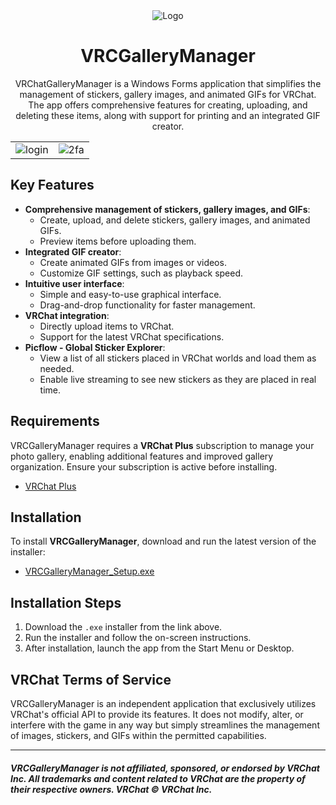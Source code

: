 <div align="center">
<img src="https://github.com/user-attachments/assets/b3503583-ac41-4202-b8ca-3d397580e296" alt="Logo">

# VRCGalleryManager

VRChatGalleryManager is a Windows Forms application that simplifies the management of stickers, gallery images, and animated GIFs for VRChat. The app offers comprehensive features for creating, uploading, and deleting these items, along with support for printing and an integrated GIF creator.

<table>
  <tr>
    <td align="center"><img src="https://github.com/user-attachments/assets/55f4fede-d5cc-4187-aebe-cbd55f35d645" alt="login"></td>
    <td align="center"><img src="https://github.com/user-attachments/assets/b76e480f-53ec-41fc-aa7f-c8a4b78a3da3" alt="2fa"></td>
  </tr>
</table>

<div align="left">

## Key Features
- **Comprehensive management of stickers, gallery images, and GIFs**:
  - Create, upload, and delete stickers, gallery images, and animated GIFs.
  - Preview items before uploading them.
- **Integrated GIF creator**:
  - Create animated GIFs from images or videos.
  - Customize GIF settings, such as playback speed.
- **Intuitive user interface**:
  - Simple and easy-to-use graphical interface.
  - Drag-and-drop functionality for faster management.
- **VRChat integration**:
  - Directly upload items to VRChat.
  - Support for the latest VRChat specifications.
- **Picflow - Global Sticker Explorer**:
  - View a list of all stickers placed in VRChat worlds and load them as needed.
  - Enable live streaming to see new stickers as they are placed in real time.

## Requirements
VRCGalleryManager requires a **VRChat Plus** subscription to manage your photo gallery, enabling additional features and improved gallery organization. Ensure your subscription is active before installing.

- [VRChat Plus](https://vrchat.com/home/subscriptions)

## Installation
To install **VRCGalleryManager**, download and run the latest version of the installer:

- [VRCGalleryManager_Setup.exe](https://github.com/TheIceDragonz/VRCGalleryManager/releases/latest)

## Installation Steps

1. Download the `.exe` installer from the link above.
2. Run the installer and follow the on-screen instructions.
3. After installation, launch the app from the Start Menu or Desktop.

## VRChat Terms of Service

VRCGalleryManager is an independent application that exclusively utilizes VRChat's official API to provide its features. It does not modify, alter, or interfere with the game in any way but simply streamlines the management of images, stickers, and GIFs within the permitted capabilities.

---

##### VRCGalleryManager is not affiliated, sponsored, or endorsed by VRChat Inc. All trademarks and content related to VRChat are the property of their respective owners. VRChat © VRChat Inc.
